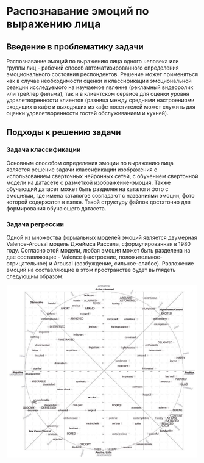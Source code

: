 # Распознавание эмоций по выражению лица

## Введение в проблематику задачи
Распознавание эмоций по выражению лица одного человека или группы лиц - рабочий способ автоматизированного определения эмоционального состояния респондентов. Решение может применяться как в случае необходимости оценки и классификации эмоциональной реакции исследуемого на изучаемое явление (рекламный видеоролик или трейлер фильма), так и в клиентском сервисе для оценки уровня удовлетворенности клиентов (разница между средними настроениями входящих в кафе и выходящих из кафе посетителей может служить для оценки удовлетворенности гостей обслуживанием и кухней).

## Подходы к решению задачи
### Задача классификации
Основным способом определения эмоции по выражению лица является решение задачи классификации изображения с использованием сверточных нейронных сетей, с обучением сверточной модели на датасете с разметкой изображение-эмоция. Также обучающий датасет может быть разделен на каталоги фото с эмоциями, где имена каталогов совпадают с названиями эмоции, фото которой содержатся в папке. Такой структуру файлов достаточно для формирования обучающего датасета.

### Задача регрессии
Одной из множества формальных моделей эмоций является двумерная Valence-Arousal модель Джеймса Рассела, сформулированная в 1980 году. Согласно этой модели, любая эмоция может быть разделена на две составляющие - Valence (настроение, положительное-отрицательное) и Arousal (возбуждение, сильное-слабое). Разложение эмоций на составляющие в этом пространстве будет выглядеть следующим образом:
<p align="center">
  <img src="/img/valence-arousal.jpg" width="500" alt=""Valence-Arousal">
</p>
